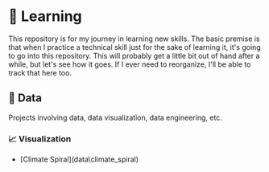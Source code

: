 # 🤔 Learning

This repository is for my journey in learning new skills. The basic premise is that when I practice a technical skill just for the sake of learning it, it's going to go into this repository. This will probably get a little bit out of hand after a while, but let's see how it goes. If I ever need to reorganize, I'll be able to track that here too.

## 🔢 Data

Projects involving data, data visualization, data engineering, etc.

### 📈 Visualization
- [Climate Spiral](data\climate_spiral\)
